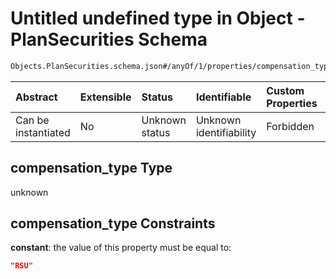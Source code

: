 # Untitled undefined type in Object - PlanSecurities Schema

```txt
Objects.PlanSecurities.schema.json#/anyOf/1/properties/compensation_type
```



| Abstract            | Extensible | Status         | Identifiable            | Custom Properties | Additional Properties | Access Restrictions | Defined In                                                                                  |
| :------------------ | :--------- | :------------- | :---------------------- | :---------------- | :-------------------- | :------------------ | :------------------------------------------------------------------------------------------ |
| Can be instantiated | No         | Unknown status | Unknown identifiability | Forbidden         | Allowed               | none                | [PlanSecurities.schema.json*](../objects/PlanSecurities.schema.json "open original schema") |

## compensation_type Type

unknown

## compensation_type Constraints

**constant**: the value of this property must be equal to:

```json
"RSU"
```
